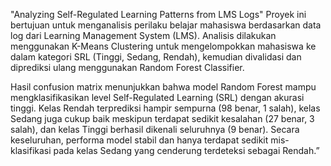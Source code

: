 "Analyzing Self-Regulated Learning Patterns from LMS Logs"
Proyek ini bertujuan untuk menganalisis perilaku belajar mahasiswa berdasarkan data log dari Learning Management System (LMS). Analisis dilakukan menggunakan K-Means Clustering untuk mengelompokkan mahasiswa ke dalam kategori SRL (Tinggi, Sedang, Rendah), kemudian divalidasi dan diprediksi ulang menggunakan Random Forest Classifier.

Hasil confusion matrix menunjukkan bahwa model Random Forest mampu mengklasifikasikan level Self-Regulated Learning (SRL) dengan akurasi tinggi. Kelas Rendah terprediksi hampir sempurna (98 benar, 1 salah), kelas Sedang juga cukup baik meskipun terdapat sedikit kesalahan (27 benar, 3 salah), dan kelas Tinggi berhasil dikenali seluruhnya (9 benar). Secara keseluruhan, performa model stabil dan hanya terdapat sedikit mis-klasifikasi pada kelas Sedang yang cenderung terdeteksi sebagai Rendah.”
